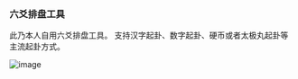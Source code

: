 ### 六爻排盘工具
此乃本人自用六爻排盘工具。
支持汉字起卦、数字起卦、硬币或者太极丸起卦等主流起卦方式。

![image](https://github.com/user-attachments/assets/938ede0d-81f3-4169-a568-c3f59a3bcabb)
